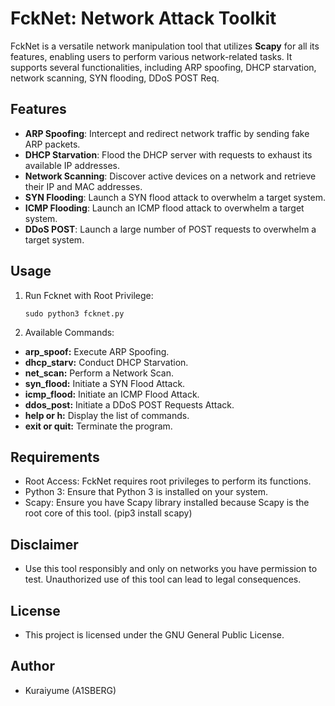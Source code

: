 # FckNet: Network Attack Toolkit

FckNet is a versatile network manipulation tool that utilizes **Scapy** for all its features, enabling users to perform various network-related tasks. It supports several functionalities, including ARP spoofing, DHCP starvation, network scanning, SYN flooding, DDoS POST Req.

## Features

- **ARP Spoofing**: Intercept and redirect network traffic by sending fake ARP packets.
- **DHCP Starvation**: Flood the DHCP server with requests to exhaust its available IP addresses.
- **Network Scanning**: Discover active devices on a network and retrieve their IP and MAC addresses.
- **SYN Flooding**: Launch a SYN flood attack to overwhelm a target system.
- **ICMP Flooding**: Launch an ICMP flood attack to overwhelm a target system.
- **DDoS POST**: Launch a large number of POST requests to overwhelm a target system.

## Usage

1. Run Fcknet with Root Privilege:
   ```
   sudo python3 fcknet.py
   ```

2. Available Commands:
- **arp_spoof:** Execute ARP Spoofing.
- **dhcp_starv:** Conduct DHCP Starvation.
- **net_scan:** Perform a Network Scan.
- **syn_flood:** Initiate a SYN Flood Attack.
- **icmp_flood:** Initiate an ICMP Flood Attack.
- **ddos_post:** Initiate a DDoS POST Requests Attack.
- **help or h:** Display the list of commands.
- **exit or quit:** Terminate the program.

## Requirements
- Root Access: FckNet requires root privileges to perform its functions.
- Python 3: Ensure that Python 3 is installed on your system.
- Scapy: Ensure you have Scapy library installed because Scapy is the root core of this tool. (pip3 install scapy)

## Disclaimer
- Use this tool responsibly and only on networks you have permission to test. Unauthorized use of this tool can lead to legal consequences.

## License
- This project is licensed under the GNU General Public License.

## Author
- Kuraiyume (A1SBERG)

